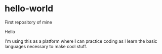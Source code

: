 # hello-world
First repository of mine

Hello

I'm using this as a platform where I can practice coding as I learn the basic languages necessary to make cool stuff.
